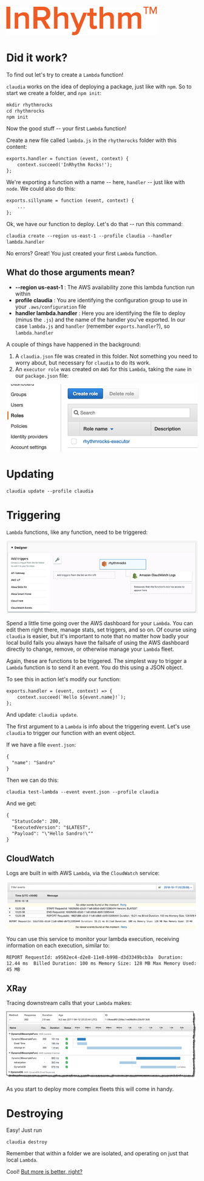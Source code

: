 ![InRhythm](./images/inrhythm_logo_big.png)

# Did it work?

To find out let's try to create a `Lambda` function!

`claudia` works on the idea of deploying a package, just like with `npm`. So to start we create a folder, and `npm init`:

```
mkdir rhythmrocks
cd rhythmrocks
npm init
```

Now the good stuff -- your first `Lambda` function!

Create a new file called `lambda.js` in the `rhythmrocks` folder with this content:

```
exports.handler = function (event, context) {
	context.succeed('InRhythm Rocks!');
};
```

We're exporting a function with a name -- here, `handler` -- just like with `node`. We could also do this:

```
exports.sillyname = function (event, context) {
	...
};
```

Ok, we have our function to deploy. Let's do that -- run this command:

```
claudia create --region us-east-1 --profile claudia --handler lambda.handler
```

No errors? Great! You just created your first `Lambda` function. 

## What do those arguments mean?

- **--region us-east-1** : The AWS availability zone this lambda function run within
- **profile claudia** : You are identifying the configuration group to use in your `.aws/configuration` file
- **handler lambda.handler** : Here you are identifying the file to deploy (minus the `.js`) and the name of the handler you've exported. In our case `lambda.js` and `handler` (remember `exports.handler`?), so `lambda.handler`

A couple of things have happened in the background:

1. A `claudia.json` file was created in this folder. Not something you need to worry about, but necessary for `claudia` to do its work.
2. An `executor role` was created on `AWS` for this `Lambda`, taking the `name` in our `package.json` file:

![executor role](./images/dashboard_executor.png)

# Updating

```
claudia update --profile claudia
```

# Triggering

`Lambda` functions, like any function, need to be triggered:

![triggers](./images/triggering_functions.png)

Spend a little time going over the AWS dashboard for your `Lambda`. You can edit them right there, manage stats, set triggers, and so on. Of course using `claudia` is easier, but it's important to note that no matter how badly your local build fails you always have the failsafe of using the AWS dashboard directly to change, remove, or otherwise manage your `Lambda` fleet.

Again, these are functions to be triggered. The simplest way to trigger a `Lambda` function is to send it an event. You do this using a JSON object. 

To see this in action let's modify our function:

```
exports.handler = (event, context) => {
	context.succeed(`Hello ${event.name}!`);
};

```

And update: `claudia update`.

The first argument to a `Lambda` is info about the triggering event. Let's use `claudia` to trigger our function with an event object.

If we have a file `event.json`:

```
{
  "name": "Sandro"
}
```

Then we can do this:

```
claudia test-lambda --event event.json --profile claudia
```

And we get:

```
{
  "StatusCode": 200,
  "ExecutedVersion": "$LATEST",
  "Payload": "\"Hello Sandro!\""
}
```

## CloudWatch

Logs are built in with AWS `Lambda`, via the `CloudWatch` service:

![cloudwatch](./images/cloudwatch_logs.png)

You can use this service to monitor your lambda execution, receiving information on each execution, similar to:

```
REPORT RequestId: a9502ec4-d2e8-11e8-b998-d3d3349bcb3a	Duration: 12.44 ms	Billed Duration: 100 ms Memory Size: 128 MB	Max Memory Used: 45 MB	
```

## XRay

Tracing downstream calls that your `Lambda` makes:

![xray](./images/xray_trace.png)

As you start to deploy more complex fleets this will come in handy.

# Destroying

Easy! Just run

```
claudia destroy
```

Remember that within a folder we are isolated, and operating on just that local `Lambda`.

Cool! [But more is better, right?](./lambdas_calling_lambdas.md)
